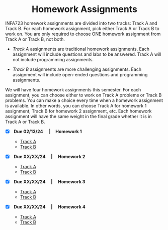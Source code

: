 <h1 align="center"> Homework Assignments </h1>


INFA723 homework assignments are divided into two tracks: Track A and Track B. For each homework assignment, pick either Track A or Track B to work on. You are only required to choose ONE  homework assignment from Track A or Track B, not both.

- <i>Track A</i> assignments are traditional homework assignments. Each assignment will include questions and labs to be answered. Track A will not include programming assignments.

- <i>Track B</i> assignments are more challenging assignments. Each assignment will include open-ended questions and programming assignments.

We will have four homework assignments this semester. For each assignment, you can choose either to work on Track A problems or Track B problems. You can make a choice every time when a homework assignment is available. In other words, you can choose Track A for homework 1 assignment, Track B for homework 2 assignment, etc. Each homework assignment will have the same weight in the final grade whether it is in Track A or Track B.


- [X] <b> Due 02/13/24 &emsp;|&emsp; Homework 1<br> </b>
  - [Track A](https://github.com/KieraConway/INFA723/blob/main/HW1/Track%20A/INFA723%20Track%20A%20Homework%201.pdf)
  - [Track B](https://github.com/KieraConway/INFA723/blob/main/HW1/Track%20B/INFA723%20Track%20B%20Homework%201.pdf)

- [X] <b> Due XX/XX/24 &emsp;|&emsp; Homework 2 <br> </b>
  - [Track A](https://github.com/KieraConway/INFA723/blob/main/HW2/Track%20A/INFA723%20Track%20A%20Homework2.pdf)
  - [Track B](https://github.com/KieraConway/INFA723/blob/main/HW2/Track%20B/INFA723%20Track%20B%20Homework2.pdf)


- [X] <b> Due XX/XX/24 &emsp;|&emsp; Homework 3 <br> </b>
  - [Track A](https://github.com/KieraConway/INFA723/blob/main/HW3/Track%20A/INFA723%20Track%20A%20Homework3.pdf)
  - [Track B](https://github.com/KieraConway/INFA723/blob/main/HW3/Track%20B/INFA723%20Track%20B%20Homework3.pdf)


- [X] <b> Due XX/XX/24 &emsp;|&emsp; Homework 4 <br> </b>
  - [Track A](https://github.com/KieraConway/INFA723/blob/main/HW4/Track%20A/INFA723%20Track%20A%20Homework4.pdf)
  - [Track B](https://github.com/KieraConway/INFA723/blob/main/HW4/Track%20B/INFA723%20Track%20B%20Homework4.pdf)


